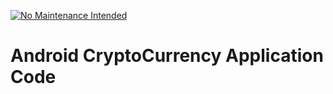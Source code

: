 
[![No Maintenance Intended](http://unmaintained.tech/badge.svg)](http://unmaintained.tech/)

Android CryptoCurrency Application  Code
====================================
